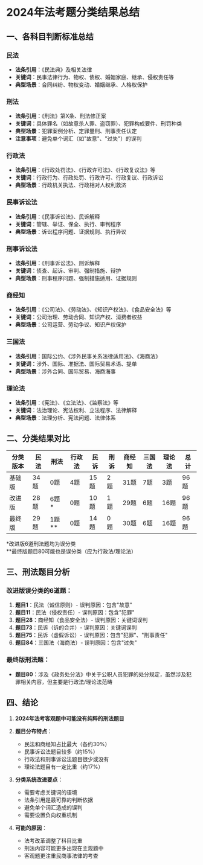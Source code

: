 # 2024年法考题分类结果总结

## 一、各科目判断标准总结

### 民法
- **法条引用**：《民法典》及相关法律
- **关键词**：民事法律行为、物权、债权、婚姻家庭、继承、侵权责任等
- **典型场景**：合同纠纷、物权变动、婚姻继承、人格权保护

### 刑法
- **法条引用**：《刑法》第X条、刑法修正案
- **关键词**：具体罪名（如故意杀人罪、盗窃罪）、犯罪构成要件、刑罚种类
- **典型场景**：犯罪案例分析、定罪量刑、刑事责任认定
- **注意事项**：避免单个词汇（如"故意"、"过失"）的误判

### 行政法
- **法条引用**：《行政处罚法》、《行政许可法》、《行政复议法》等
- **关键词**：行政行为、行政处罚、行政许可、行政复议、行政诉讼
- **典型场景**：行政机关执法、行政相对人权利救济

### 民事诉讼法
- **法条引用**：《民事诉讼法》、民诉解释
- **关键词**：管辖、举证、保全、执行、审判程序
- **典型场景**：诉讼程序问题、证据规则、执行异议

### 刑事诉讼法
- **法条引用**：《刑事诉讼法》、刑诉解释
- **关键词**：侦查、起诉、审判、强制措施、辩护
- **典型场景**：刑事程序问题、强制措施适用、证据规则

### 商经知
- **法条引用**：《公司法》、《劳动法》、《知识产权法》、《食品安全法》等
- **关键词**：公司治理、劳动合同、知识产权、消费者权益
- **典型场景**：公司运营、劳动争议、知识产权保护

### 三国法
- **法条引用**：国际公约、《涉外民事关系法律适用法》、《海商法》
- **关键词**：涉外、国际、准据法、国际贸易术语、提单
- **典型场景**：涉外合同、国际贸易、海商海事

### 理论法
- **法条引用**：《宪法》、《立法法》、《监察法》等
- **关键词**：法治理论、宪法权利、立法程序、法律解释
- **典型场景**：法理分析、宪法问题、法律体系

## 二、分类结果对比

| 分类版本 | 民法 | 刑法 | 行政法 | 民诉 | 刑诉 | 商经知 | 三国法 | 理论法 | 总计 |
|---------|------|------|--------|------|------|--------|--------|--------|------|
| 基础版 | 34题 | 0题 | 4题 | 15题 | 2题 | 31题 | 7题 | 3题 | 96题 |
| 改进版 | 28题 | 6题* | 0题 | 10题 | 1题 | 29题 | 6题 | 16题 | 96题 |
| 最终版 | 29题 | 1题** | 0题 | 14题 | 0题 | 30题 | 6题 | 16题 | 96题 |

*改进版6道刑法题均为误分类  
**最终版题目80可能也是误分类（应为行政法/理论法）

## 三、刑法题目分析

### 改进版误分类的6道题：
1. **题目1**：民法（诚信原则）- 误判原因：包含"故意"
2. **题目11**：民法（侵权责任）- 误判原因：包含"犯罪"
3. **题目28**：商经知（食品安全法）- 误判原因：关键词误判
4. **题目73**：民诉（诉的合并）- 误判原因：关键词误判
5. **题目75**：民诉（虚假诉讼）- 误判原因：包含"犯罪"、"刑事责任"
6. **题目84**：三国法（海商法）- 误判原因：包含"过失"

### 最终版刑法题：
- **题目80**：涉及《政务处分法》中关于公职人员犯罪的处分规定，虽然涉及犯罪相关内容，但主要是行政法/理论法范畴

## 四、结论

1. **2024年法考客观题中可能没有纯粹的刑法题目**
2. **题目分布特点**：
   - 民法和商经知占比最大（各约30%）
   - 民事诉讼法题目较多（约15%）
   - 行政法和刑事诉讼法题目很少或没有
   - 理论法题目有一定比重（约17%）

3. **分类系统改进要点**：
   - 需要考虑关键词的语境
   - 法条引用是最可靠的判断依据
   - 避免单个词汇造成的误判
   - 需要设置负向权重机制

4. **可能的原因**：
   - 法考改革调整了科目比重
   - 刑法内容可能更多出现在主观题中
   - 客观题更注重民商事法律的考查